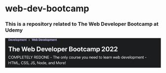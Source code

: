 # web-dev-bootcamp

### This is a repository related to The Web Developer Bootcamp at Udemy

[<img align="left"  alt="mdn" width="800px" src="./images/the-web-dev-bootcamp-2022.png" />][udemy]

[udemy]: https://www.udemy.com/course/the-web-developer-bootcamp/
